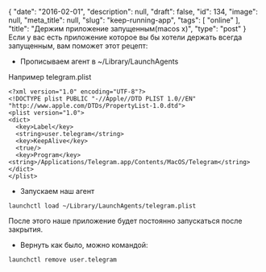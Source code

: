 {
    "date": "2016-02-01",
    "description": null,
    "draft": false,
    "id": 134,
    "image": null,
    "meta_title": null,
    "slug": "keep-running-app",
    "tags": [
        "online"
    ],
    "title": "Держим приложение запущенным(macos x)",
    "type": "post"
}
Если у вас есть приложение которое вы бы хотели держать всегда запущенным, вам поможет этот рецепт:

<!--more-->

-	Прописываем агент в ~/Library/LaunchAgents

Например telegram.plist

```
<?xml version="1.0" encoding="UTF-8"?>
<!DOCTYPE plist PUBLIC "-//Apple//DTD PLIST 1.0//EN" "http://www.apple.com/DTDs/PropertyList-1.0.dtd">
<plist version="1.0">
<dict>
  <key>Label</key>
  <string>user.telegram</string>
  <key>KeepAlive</key>
  <true/>
  <key>Program</key>  <string>/Applications/Telegram.app/Contents/MacOS/Telegram</string>
</dict>
</plist>
```

-	Запускаем наш агент

```
launchctl load ~/Library/LaunchAgents/telegram.plist
```

После этого наше приложение будет постоянно запускаться после закрытия.

-	Вернуть как было, можно командой:

```
launchctl remove user.telegram
```
